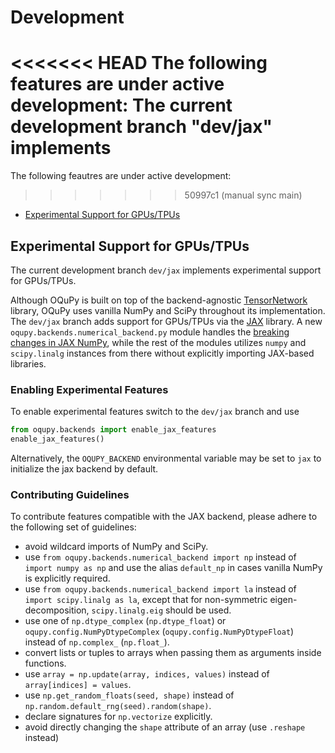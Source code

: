 # Development

<<<<<<< HEAD
The following features are under active development:
The current development branch "dev/jax" implements
=======
The following feautres are under active development:
>>>>>>> 50997c1 (manual sync main)

* [Experimental Support for GPUs/TPUs](#experimental-support-for-gpustpus)

## Experimental Support for GPUs/TPUs

The current development branch `dev/jax` implements
experimental support for GPUs/TPUs.

Although OQuPy is built on top of the backend-agnostic
[TensorNetwork](https://github.com/google/TensorNetwork) library,
OQuPy uses vanilla NumPy and SciPy throughout its implementation.
The `dev/jax` branch adds support for GPUs/TPUs via the
[JAX](https://jax.readthedocs.io/en/latest/) library.
A new `oqupy.backends.numerical_backend.py` module handles the
[breaking changes in JAX NumPy](https://jax.readthedocs.io/en/latest/notebooks/Common_Gotchas_in_JAX.html),
while the rest of the modules utilizes `numpy` and `scipy.linalg` instances from there
without explicitly importing JAX-based libraries.

### Enabling Experimental Features

To enable experimental features switch to the `dev/jax` branch and use
```python
from oqupy.backends import enable_jax_features
enable_jax_features()
```
Alternatively, the `OQUPY_BACKEND` environmental variable may be set to `jax` to
initialize the jax backend by default.

### Contributing Guidelines

To contribute features compatible with the JAX backend,
please adhere to the following set of guidelines:

* avoid wildcard imports of NumPy and SciPy.
* use `from oqupy.backends.numerical_backend import np` instead of `import numpy as np` and use the alias `default_np` in cases vanilla NumPy is explicitly required.
* use `from oqupy.backends.numerical_backend import la` instead of `import scipy.linalg as la`, except that for non-symmetric eigen-decomposition, `scipy.linalg.eig` should be used.
* use one of `np.dtype_complex` (`np.dtype_float`) or `oqupy.config.NumPyDtypeComplex` (`oqupy.config.NumPyDtypeFloat`) instead of `np.complex_` (`np.float_`).
* convert lists or tuples to arrays when passing them as arguments inside functions.
* use `array = np.update(array, indices, values)` instead of `array[indices] = values`.
* use `np.get_random_floats(seed, shape)` instead of `np.random.default_rng(seed).random(shape)`.
* declare signatures for `np.vectorize` explicitly.
* avoid directly changing the `shape` attribute of an array (use `.reshape` instead)
